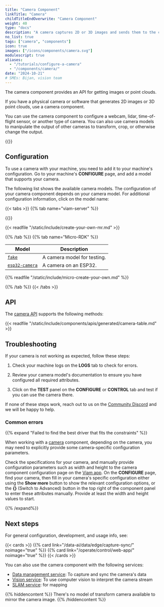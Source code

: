 ```yaml
---
title: "Camera Component"
linkTitle: "Camera"
childTitleEndOverwrite: "Camera Component"
weight: 40
type: "docs"
description: "A camera captures 2D or 3D images and sends them to the computer controlling the machine."
no_list: true
tags: ["camera", "components"]
icon: true
images: ["/icons/components/camera.svg"]
modulescript: true
aliases:
  - "/tutorials/configure-a-camera"
  - "/components/camera/"
date: "2024-10-21"
# SMEs: Bijan, vision team
---
```


The camera component provides an API for getting images or point clouds.

If you have a physical camera or software that generates 2D images or 3D point clouds, use a camera component.

You can use the camera component to configure a webcam, lidar, time-of-flight sensor, or another type of camera.
You can also use camera models to manipulate the output of other cameras to transform, crop, or otherwise change the output.

{{<youtube embed_url="https://www.youtube-nocookie.com/embed/iKCMo89oyfw">}}

## Configuration

To use a camera with your machine, you need to add it to your machine's configuration.
Go to your machine's **CONFIGURE** page, and add a model that supports your camera.

The following list shows the available camera models.
The configuration of your camera component depends on your camera model.
For additional configuration information, click on the model name:

{{< tabs >}}
{{% tab name="viam-server" %}}

{{<resources api="rdk:component:camera" type="camera" no-intro="true">}}

{{< readfile "/static/include/create-your-own-mr.md" >}}

{{% /tab %}}
{{% tab name="Micro-RDK" %}}

<!-- prettier-ignore -->
| Model | Description |
| ----- | ----------- |
| [`fake`](fake-micro-server/) | A camera model for testing. |
| [`esp32-camera`](esp32-camera/) | A camera on an ESP32. |

{{% readfile "/static/include/micro-create-your-own.md" %}}

{{% /tab %}}
{{< /tabs >}}

## API

The [camera API](/dev/reference/apis/components/camera/) supports the following methods:

{{< readfile "/static/include/components/apis/generated/camera-table.md" >}}

## Troubleshooting

If your camera is not working as expected, follow these steps:

1. Check your machine logs on the **LOGS** tab to check for errors.

2. Review your camera model's documentation to ensure you have configured all required attributes.
3. Click on the **TEST** panel on the **CONFIGURE** or **CONTROL** tab and test if you can use the camera there.

If none of these steps work, reach out to us on the [Community Discord](https://discord.gg/viam) and we will be happy to help.

### Common errors

{{% expand "Failed to find the best driver that fits the constraints" %}}

When working with a [camera](/operate/reference/components/camera/) component, depending on the camera, you may need to explicitly provide some camera-specific configuration parameters.

Check the specifications for your camera, and manually provide configuration parameters such as width and height to the camera component configuration page on the [Viam app](https://app.viam.com).
On the **CONFIGURE** page, find your camera, then fill in your camera's specific configuration either using the **Show more** button to show the relevant configuration options, or the **{}** (Switch to Advanced) button in the top right of the component panel to enter these attributes manually.
Provide at least the width and height values to start.

{{% /expand%}}

## Next steps

For general configuration, development, and usage info, see:

{{< cards >}}
{{% card link="/data-ai/data/edge/capture-sync/" noimage="true" %}}
{{% card link="/operate/control/web-app/" noimage="true" %}}
{{< /cards >}}

You can also use the camera component with the following services:

- [Data management service](/data-ai/data/edge/capture-sync/): To capture and sync the camera's data
- [Vision service](/operate/reference/services/vision/): To use computer vision to interpret the camera stream
- [SLAM service](/operate/reference/services/slam/): for mapping

{{% hiddencontent %}}
There's no model of transform camera available to mirror the camera image.
{{% /hiddencontent %}}
